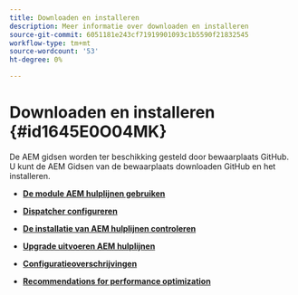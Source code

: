 ```yaml
---
title: Downloaden en installeren
description: Meer informatie over downloaden en installeren
source-git-commit: 6051181e243cf71919901093c1b5590f21832545
workflow-type: tm+mt
source-wordcount: '53'
ht-degree: 0%

---
```



# Downloaden en installeren {#id1645E0O04MK}

De AEM gidsen worden ter beschikking gesteld door bewaarplaats GitHub. U kunt de AEM Gidsen van de bewaarplaats downloaden GitHub en het installeren.

- **[De module AEM hulplijnen gebruiken](download-install-dxml-first-time.md)**

- **[Dispatcher configureren](download-install-configure-dispatcher.md)**

- **[De installatie van AEM hulplijnen controleren](download-install-verify-dxml-installation.md)**

- **[Upgrade uitvoeren AEM hulplijnen](download-install-upgrade-dxml.md)**

- **[Configuratieoverschrijvingen](download-install-additional-config-override.md)**

- **[Recommendations for performance optimization](download-install-recommend-perf-optimiz.md)**


